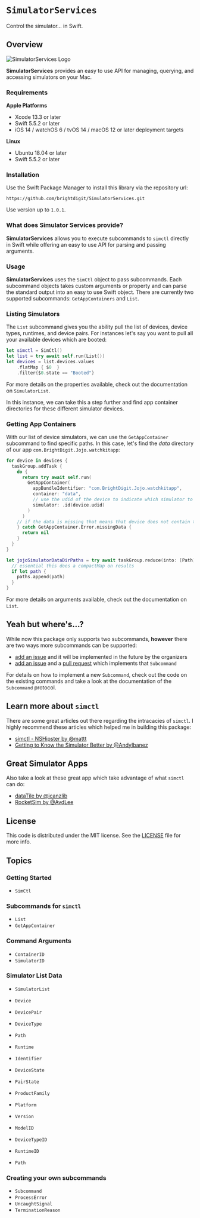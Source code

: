 # ``SimulatorServices``

Control the simulator... in Swift.

## Overview

![SimulatorServices Logo](logo.png)

**SimulatorServices** provides an easy to use API for managing, querying, and accessing simulators on your Mac.

### Requirements 

**Apple Platforms**

- Xcode 13.3 or later
- Swift 5.5.2 or later
- iOS 14 / watchOS 6 / tvOS 14 / macOS 12 or later deployment targets

**Linux**

- Ubuntu 18.04 or later
- Swift 5.5.2 or later

### Installation

Use the Swift Package Manager to install this library via the repository url:

```
https://github.com/brightdigit/SimulatorServices.git
```

Use version up to `1.0.1`.

### What does Simulator Services provide?

**SimulatorServices** allows you to execute subcommands to `simctl` directly in Swift while offering an easy to use API for parsing and passing arguments.  

### Usage

**SimulatorServices** uses the ``SimCtl`` object to pass subcommands. Each subcommand objects takes custom arguments or property and can parse the standard output into an easy to use Swift object. There are currently two supported subcommands: ``GetAppContainers`` and ``List``.

### Listing Simulators

The ``List`` subcommand gives you the ability pull the list of devices, device types, runtimes, and device pairs. For instances let's say you want to pull all your available devices which are booted:

```swift
let simctl = SimCtl()
let list = try await self.run(List())
let devices = list.devices.values
    .flatMap { $0  }
    .filter{$0.state == "Booted"}
```

For more details on the properties available, check out the documentation on ``SimulatorList``.

In this instance, we can take this a step further and find app container directories for these different simulator devices.

### Getting App Containers

With our list of device simulators, we can use the ``GetAppContainer`` subcommand to find specific paths. In this case, let's find the _data_ directory of our app `com.BrightDigit.Jojo.watchkitapp`:

```swift
for device in devices {
  taskGroup.addTask {
    do {
      return try await self.run(
        GetAppContainer(
          appBundleIdentifier: "com.BrightDigit.Jojo.watchkitapp", 
          container: "data", 
          // use the udid of the device to indicate which simulator to pull from
          simulator: .id(device.udid)
        )
      )
    // if the data is missing that means that device does not contain that app container
    } catch GetAppContainer.Error.missingData {
      return nil
    }
  }
}

let jojoSimulatorDataDirPaths = try await taskGroup.reduce(into: [Path]()) { paths, path in
  // essential this does a compactMap on results
  if let path {
    paths.append(path)
  }
}
```

For more details on arguments available, check out the documentation on `List`.

## Yeah but where's...?

While now this package only supports two subcommands, **however** there are two ways more subcommands can be supported:

* [add an issue](https://github.com/brightdigit/SimulatorServices/issues/new) and it will be implemented in the future by the organizers
* [add an issue](https://github.com/brightdigit/SimulatorServices/issues/new) and a [pull request](https://github.com/brightdigit/SimulatorServices/compare) which implements that ``Subcommand``

For details on how to implement a new ``Subcommand``, check out the code on the existing commands and take a look at the documentation of the `Subcommand` protocol.

## Learn more about `simctl`

There are some great articles out there regarding the intracacies of `simctl`. I highly recommend these articles which helped me in building this package:

* [simctl - NSHipster by @mattt](https://nshipster.com/simctl/)
* [Getting to Know the Simulator Better by @AndyIbanez](https://www.andyibanez.com/posts/getting-to-know-the-simulator-better/)

## Great Simulator Apps

Also take a look at these great app which take advantage of what `simctl` can do:

* [dataTile by @icanzlib](https://underplot.com/dataTile/)
* [RocketSim by @AvdLee](https://github.com/AvdLee/RocketSimApp)

## License 

This code is distributed under the MIT license. See the [LICENSE](https://github.com/brightdigit/SimulatorServices/LICENSE) file for more info.

## Topics

### Getting Started

- ``SimCtl``

### Subcommands for `simctl`

- ``List``
- ``GetAppContainer``

### Command Arguments

- ``ContainerID``
- ``SimulatorID``

### Simulator List Data

- ``SimulatorList``
- ``Device``
- ``DevicePair``
- ``DeviceType``
- ``Path``
- ``Runtime``

- ``Identifier``
- ``DeviceState``
- ``PairState``
- ``ProductFamily``
- ``Platform``
- ``Version``
- ``ModelID``
- ``DeviceTypeID``
- ``RuntimeID``
- ``Path``


### Creating your own subcommands

- ``Subcommand``
- ``ProcessError``
- ``UncaughtSignal``
- ``TerminationReason``
